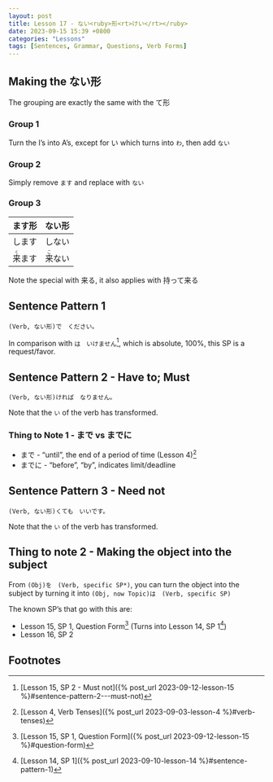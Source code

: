 ```yaml
--- 
layout: post 
title: Lesson 17 - ない<ruby>形<rt>けい</rt></ruby>
date: 2023-09-15 15:39 +0800 
categories: "Lessons"
tags: [Sentences, Grammar, Questions, Verb Forms]
---
```


## Making the ない形
The grouping are exactly the same with the て形

### Group 1
Turn the I’s into A’s, except for い which turns into `わ`, then add `ない`

### Group 2
Simply remove `ます` and replace with `ない`

### Group 3

| ます形 | ない形 |
| -- | -- |
| します | しない |
| <ruby>来<rt>く</rt>ます<ruby> | <ruby>来<rt>こ</rt>ない</ruby> |

Note the special with 来る, it also applies with 持って来る

## Sentence Pattern 1
```
(Verb, ない形)で　ください。
```
In comparison with `は　いけません`[^fn1], which is absolute, 100%, this SP is a request/favor.

## Sentence Pattern 2 - Have to; Must
```
(Verb, ない形)ければ　なりません。
```
Note that the `い` of the verb has transformed.

### Thing to Note 1 - まで vs までに
* まで - “until”, the end of a period of time (Lesson 4)[^fn2]
* までに - “before”, “by”, indicates limit/deadline

## Sentence Pattern 3 - Need not
```
(Verb, ない形)くても　いいです。
```
Note that the `い` of the verb has transformed.

## Thing to note 2 - Making the object into the subject
From `(Obj)を　(Verb, specific SP*)`, you can turn the object into the subject by turning it into `(Obj, now Topic)は　(Verb, specific SP)`

The known SP’s that go with this are:
* Lesson 15, SP 1, Question Form[^fn3] (Turns into Lesson 14, SP 1[^fn4])
* Lesson 16, SP 2

## Footnotes
[^fn1]: [Lesson 15, SP 2 - Must not]({% post_url 2023-09-12-lesson-15 %}#sentence-pattern-2---must-not)
[^fn2]: [Lesson 4, Verb Tenses]({% post_url 2023-09-03-lesson-4 %}#verb-tenses)
[^fn3]: [Lesson 15, SP 1, Question Form]({% post_url 2023-09-12-lesson-15 %}#question-form)
[^fn4]: [Lesson 14, SP 1]({% post_url 2023-09-10-lesson-14 %}#sentence-pattern-1)

